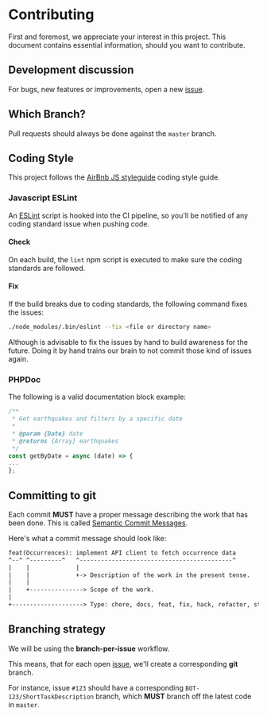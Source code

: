 # Contributing
First and foremost, we appreciate your interest in this project. This document contains essential information, should you want to contribute.

## Development discussion
For bugs, new features or improvements, open a new [issue](https://github.com/vostpt/bot/issues/new).

## Which Branch?
Pull requests should always be done against the `master` branch.

## Coding Style
This project follows the [AirBnb JS styleguide](https://github.com/airbnb/javascript) coding style guide.

### Javascript ESLint
An [ESLint](https://eslint.org/) script is hooked into the CI pipeline, so you'll be notified of any coding standard issue when pushing code.

#### Check
On each build, the `lint` npm script is executed to make sure the coding standards are followed.

#### Fix
If the build breaks due to coding standards, the following command fixes the issues:

```sh
./node_modules/.bin/eslint --fix <file or directory name>
```

Although is advisable to fix the issues by hand to build awareness for the future. Doing it by hand trains our brain to not commit those kind of issues again.

### PHPDoc
The following is a valid documentation block example:

```js
/**
 * Get earthquakes and filters by a specific date
 *
 * @param {Date} date
 * @returns {Array} earthquakes
 */
const getByDate = async (date) => {
...
};
```

## Committing to git
Each commit **MUST** have a proper message describing the work that has been done.
This is called [Semantic Commit Messages](https://seesparkbox.com/foundry/semantic_commit_messages).

Here's what a commit message should look like:

```txt
feat(Occurrences): implement API client to fetch occurrence data
^--^ ^---------^   ^-------------------------------------------^
|    |             |
|    |             +-> Description of the work in the present tense.
|    |
|    +---------------> Scope of the work.
|
+--------------------> Type: chore, docs, feat, fix, hack, refactor, style, or test.
```

## Branching strategy
We will be using the **branch-per-issue** workflow.

This means, that for each open [issue](https://github.com/vostpt/bot/issues), we'll create a corresponding **git** branch.

For instance, issue `#123` should have a corresponding `BOT-123/ShortTaskDescription` branch, which **MUST** branch off the latest code in `master`.

